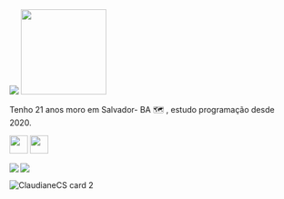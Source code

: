 <img justify-content="end" src="https://user-images.githubusercontent.com/103538940/163849090-a2e9fe62-1408-48a9-829e-3f3969daa9f6.jpg"/>

<img justify-content="initial" widht="469px" height="150px" src="https://user-images.githubusercontent.com/103538940/163848630-e24c4fa4-a927-4e75-a004-020f9bd9a508.png">


<p align="left">Tenho 21 anos moro em Salvador- BA 🗺 , estudo programação desde 2020.</p>

<a href="https://www.linkedin.com/in/claudiane-costa-91a057219/"><img justify-content="initial" widht="32px" height="32px" src="https://user-images.githubusercontent.com/103538940/163840353-bfcd318f-8363-4098-ad66-219aeba8f7f1.png"></a>
<a href="mailto:claudianecosta241@gmail.com"><img justify-content="space-between" widht="32px" height="32px" src="https://user-images.githubusercontent.com/103538940/163845360-0b4fd420-95c0-4f0a-9aac-9b3796e51049.png"></a>

<img justify-content="initial" src="https://github-readme-stats.vercel.app/api?username=claudianeCS&show_icons=true&hide=contribs,prs&cache_seconds=86400&theme=cobalt">

<img align="left" src="https://github-readme-stats.vercel.app/api/pin/?username=claudianeCS&repo=github-readme-stats&cache_seconds=86400&theme=cobalt">


![ClaudianeCS card 2](https://user-images.githubusercontent.com/103538940/163849090-a2e9fe62-1408-48a9-829e-3f3969daa9f6.jpg)
